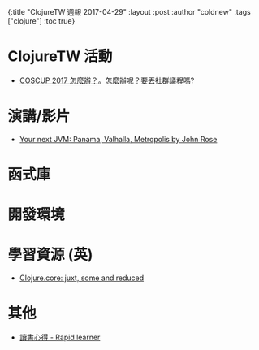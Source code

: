 {:title "ClojureTW 週報 2017-04-29"
 :layout :post
 :author "coldnew"
 :tags  ["clojure"]
 :toc true}

# ClojureTW 活動

* [COSCUP 2017 怎麼辦？](https://docs.google.com/presentation/d/12OhoRrmu_Sf2jQddEj13GUj7xeC9bp8lszqKf_ROoqs/edit#slide=id.g2072f7b219_0_141)。怎麼辦呢？要丟社群議程嗎?

# 演講/影片

* [Your next JVM: Panama, Valhalla, Metropolis by John Rose](https://www.youtube.com/watch?v=OMk5KoUIOy4)

# 函式庫


# 開發環境


# 學習資源 (英)

* [Clojure.core: juxt, some and reduced](http://blog.klipse.tech//clojure/2017/04/22/clojure-juxt-some-reduced.html)


# 其他

* [讀書心得 - Rapid learner](http://mis101bird.js.org/rapidlearner/)